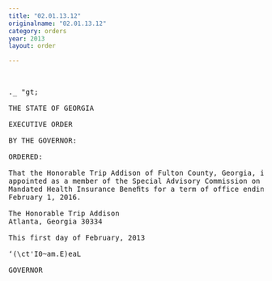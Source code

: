 ```yaml
---
title: "02.01.13.12"
originalname: "02.01.13.12"
category: orders
year: 2013
layout: order

---
```

<pre>
 

._ "gt;

THE STATE OF GEORGIA

EXECUTIVE ORDER

BY THE GOVERNOR:

ORDERED:

That the Honorable Trip Addison of Fulton County, Georgia, is
appointed as a member of the Special Advisory Commission on
Mandated Health Insurance Beneﬁts for a term of office ending
February 1, 2016.

The Honorable Trip Addison
Atlanta, Georgia 30334

This first day of February, 2013

‘(\ct'I0~am.E)eaL

GOVERNOR

</pre>
